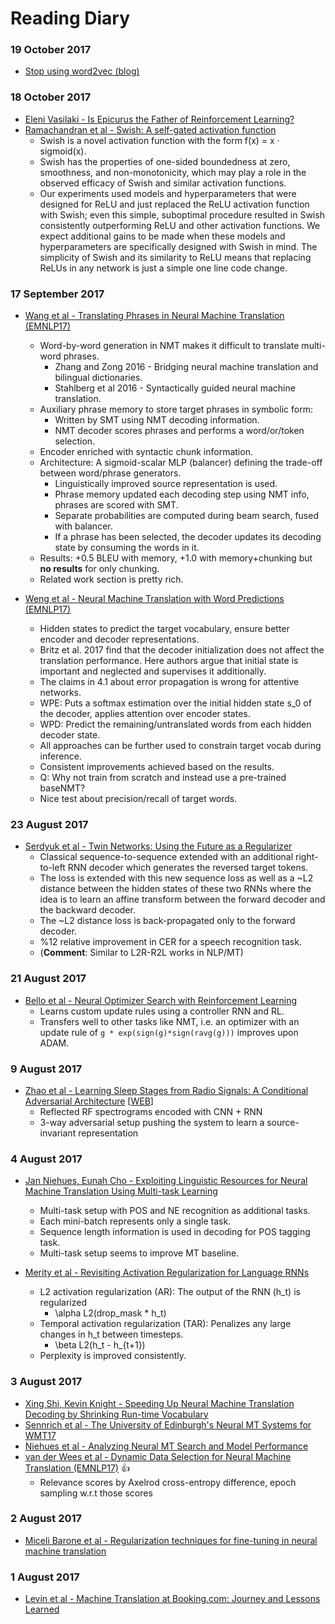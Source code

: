 # Reading Diary

### 19 October 2017
  - [Stop using word2vec (blog)](http://multithreaded.stitchfix.com/blog/2017/10/18/stop-using-word2vec/)

### 18 October 2017
  - [Eleni Vasilaki - Is Epicurus the Father of Reinforcement Learning?](https://arxiv.org/pdf/1710.04582v1.pdf)
  - [Ramachandran et al - Swish: A self-gated activation function](https://arxiv.org/pdf/1710.05941.pdf)
     - Swish is a novel activation function with the form f(x) = x · sigmoid(x).
     - Swish has the properties of one-sided boundedness at zero, smoothness, and non-monotonicity, which may play a role in
the observed efficacy of Swish and similar activation functions.
     - Our experiments used models and hyperparameters that were designed for ReLU and just replaced the ReLU activation function with Swish; even this simple, suboptimal procedure resulted in Swish consistently outperforming ReLU and other activation functions. We expect additional gains to be made when these models and hyperparameters are specifically designed with Swish in mind. The simplicity of Swish and its similarity to ReLU means that replacing ReLUs in any network is just a simple one line code change.

### 17 September 2017
  - [Wang et al - Translating Phrases in Neural Machine Translation (EMNLP17)](https://arxiv.org/pdf/1708.01980)
    - Word-by-word generation in NMT makes it difficult to translate multi-word phrases.
      - Zhang and Zong 2016 - Bridging neural machine translation and bilingual dictionaries.
      - Stahlberg et al 2016 - Syntactically guided neural machine translation.
    - Auxiliary phrase memory to store target phrases in symbolic form:
      - Written by SMT using NMT decoding information.
      - NMT decoder scores phrases and performs a word/or/token selection.
    - Encoder enriched with syntactic chunk information.
    - Architecture: A sigmoid-scalar MLP (balancer) defining the trade-off between word/phrase generators.
      - Linguistically improved source representation is used.
      - Phrase memory updated each decoding step using NMT info, phrases are scored with SMT.
      - Separate probabilities are computed during beam search, fused with balancer.
      - If a phrase has been selected, the decoder updates its decoding state by consuming the words in it.
    - Results: +0.5 BLEU with memory, +1.0 with memory+chunking but **no results** for only chunking.
    - Related work section is pretty rich.

  - [Weng et al - Neural Machine Translation with Word Predictions (EMNLP17)](https://arxiv.org/pdf/1708.01771.pdf)
    - Hidden states to predict the target vocabulary, ensure better encoder and decoder representations.
    - Britz et al. 2017 find that the decoder initialization does not affect the translation performance. Here authors argue that initial state is important and neglected and supervises it additionally.
    - The claims in 4.1 about error propagation is wrong for attentive networks.
    - WPE: Puts a softmax estimation over the initial hidden state s_0 of the decoder, applies attention over encoder states.
    - WPD: Predict the remaining/untranslated words from each hidden decoder state.
    - All approaches can be further used to constrain target vocab during inference.
    - Consistent improvements achieved based on the results.
    - Q: Why not train from scratch and instead use a pre-trained baseNMT?
    - Nice test about precision/recall of target words.
  
### 23 August 2017
 - [Serdyuk et al - Twin Networks: Using the Future as a Regularizer](https://arxiv.org/abs/1708.06742)
   - Classical sequence-to-sequence extended with an additional right-to-left RNN decoder which generates the reversed target tokens.
   - The loss is extended with this new sequence loss as well as a ~L2 distance between the hidden states of these two RNNs where the idea is to learn an affine transform between the forward decoder and the backward decoder.
   - The ~L2 distance loss is back-propagated only to the forward decoder.
   - %12 relative improvement in CER for a speech recognition task.
   - (**Comment**: Similar to L2R-R2L works in NLP/MT)

### 21 August 2017
 - [Bello et al - Neural Optimizer Search with Reinforcement Learning](http://proceedings.mlr.press/v70/bello17a/bello17a.pdf)
   - Learns custom update rules using a controller RNN and RL.
   - Transfers well to other tasks like NMT, i.e. an optimizer with an update rule of `g * exp(sign(g)*sign(ravg(g)))` improves upon ADAM.

### 9 August 2017
 - [Zhao et al - Learning Sleep Stages from Radio Signals: A Conditional Adversarial Architecture](http://sleep.csail.mit.edu/files/rfsleep-paper.pdf) \[[WEB](http://sleep.csail.mit.edu)\]
   - Reflected RF spectrograms encoded with CNN + RNN
   - 3-way adversarial setup pushing the system to learn a source-invariant representation

### 4 August 2017

 - [Jan Niehues, Eunah Cho - Exploiting Linguistic Resources for Neural Machine Translation Using Multi-task Learning](https://arxiv.org/pdf/1708.00993.pdf)
   - Multi-task setup with POS and NE recognition as additional tasks.
   - Each mini-batch represents only a single task.
   - Sequence length information is used in decoding for POS tagging task.
   - Multi-task setup seems to improve MT baseline.

 - [Merity et al - Revisiting Activation Regularization for Language RNNs](https://arxiv.org/pdf/1708.01009.pdf)
   - L2 activation regularization (AR): The output of the RNN (h_t) is regularized
     - \alpha L2(drop_mask * h_t)
   - Temporal activation regularization (TAR): Penalizes any large changes in h_t between timesteps.
     - \beta L2(h_t - h_{t+1})
   - Perplexity is improved consistently.

### 3 August 2017

 - [Xing Shi, Kevin Knight - Speeding Up Neural Machine Translation Decoding by Shrinking Run-time Vocabulary](http://aclanthology.coli.uni-saarland.de/pdf/P/P17/P17-2091.pdf)
 - [Sennrich et al - The University of Edinburgh's Neural MT Systems for WMT17](http://arxiv.org/pdf/1708.00726.pdf)
 - [Niehues et al - Analyzing Neural MT Search and Model Performance](http://arxiv.org/pdf/1708.00563.pdf)
 - [van der Wees et al - Dynamic Data Selection for Neural Machine Translation (EMNLP17)](http://arxiv.org/pdf/1708.00712.pdf) :thumbsup:
   - Relevance scores by Axelrod cross-entropy difference, epoch sampling w.r.t those scores
 
 ### 2 August 2017
 
 - [Miceli Barone et al - Regularization techniques for fine-tuning in neural machine translation](http://arxiv.org/pdf/1707.09920.pdf)
 
### 1 August 2017

 - [Levin et al - Machine Translation at Booking.com: Journey and Lessons Learned](http://arxiv.org/pdf/1707.07911.pdf)
